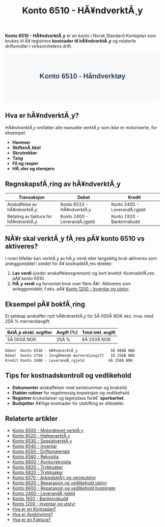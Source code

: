 ﻿---
title: "Konto 6510 - HÃ¥ndverktÃ¸y"
meta_title: "6510-handverktoy"
meta_description: '**Konto 6510 - HÃ¥ndverktÃ¸y** er en konto i Norsk Standard Kontoplan som brukes til Ã¥ registrere **kostnader til hÃ¥ndverktÃ¸y** og relaterte driftsmidler i v...'
slug: 6510-handverktoy
type: blog
layout: pages/single
---

**Konto 6510 - HÃ¥ndverktÃ¸y** er en konto i Norsk Standard Kontoplan som brukes til Ã¥ registrere **kostnader til hÃ¥ndverktÃ¸y** og relaterte driftsmidler i virksomhetens drift.

![Illustrasjon av konto 6510 hÃ¥ndverktÃ¸y](6510-handverktoy-image.svg)

## Hva er hÃ¥ndverktÃ¸y?

*HÃ¥ndverktÃ¸y* omfatter alle manuelle verktÃ¸y som ikke er motoriserte, for eksempel:

* **Hammer**
* **SkiftenÃ¸kkel**
* **Skrutrekker**
* **Tang**
* **Fil og rasper**
* **HÃ¸vler og stemjern**

## RegnskapsfÃ¸ring av hÃ¥ndverktÃ¸y

| Transaksjon                            | Debet                        | Kredit                       |
|----------------------------------------|------------------------------|------------------------------|
| Anskaffelse av hÃ¥ndverktÃ¸y             | Konto 6510 - HÃ¥ndverktÃ¸y     | Konto 2400 - LeverandÃ¸rgjeld |
| Betaling av faktura for hÃ¥ndverktÃ¸y    | Konto 2400 - LeverandÃ¸rgjeld | Konto 1920 - Bankinnskudd    |

## NÃ¥r skal verktÃ¸y fÃ¸res pÃ¥ konto 6510 vs aktiveres?

I noen tilfeller kan verktÃ¸y av hÃ¸y verdi eller langsiktig bruk aktiveres som anleggsmiddel i stedet for Ã¥ kostnadsfÃ¸res direkte:

1. **Lav verdi** (under anskaffelsesgrensen) og kort levetid: KostnadsfÃ¸res pÃ¥ konto 6510.
2. **HÃ¸y verdi** og forventet bruk over flere Ã¥r: Aktiveres som anleggsmiddel, f.eks. pÃ¥ [Konto 1200 - Inventar og utstyr](/blogs/kontoplan/1200-inventar-og-utstyr "Konto 1200 - Inventar og utstyr").

## Eksempel pÃ¥ bokfÃ¸ring

Et selskap anskaffer nytt hÃ¥ndverktÃ¸y for 5Â 000Â NOK eks. mva. med 25Â % merverdiavgift:

| BelÃ¸p ekskl. avgifter | Avgift (%) | Total inkl. avgift |
|-----------------------|------------|--------------------|
| 5Â 000Â NOK             | 25Â %       | 6Â 250Â NOK          |

```text
Debet  Konto 6510 - HÃ¥ndverktÃ¸y               5Â 000Â NOK
Debet  Konto 2710 - InngÃ¥ende merverdiavgift   1Â 250Â NOK
Kredit Konto 2400 - LeverandÃ¸rgjeld           6Â 250Â NOK
```

## Tips for kostnadskontroll og vedlikehold

* **Dokumenter** anskaffelser med serienummer og brukstid.
* **Etabler rutiner** for regelmessig inspeksjon og vedlikehold.
* **Registrer** bruksdatoer og lagerplass forâ€¯**sporbarhet**.
* **Budsjetter** Ã¥rlige kostnader for utskifting av slitedeler.

## Relaterte artikler

* [Konto 6500 - Motordrevet verktÃ¸y](/blogs/kontoplan/6500-motordrevet-verktoy "Konto 6500 - Motordrevet verktÃ¸y")
* [Konto 6520 - HjelpeverktÃ¸y](/blogs/kontoplan/6520-hjelpeverktoy "Konto 6520 - HjelpeverktÃ¸y")
* [Konto 6530 - SpesialverktÃ¸y](/blogs/kontoplan/6530-spesialverktoy "Konto 6530 - SpesialverktÃ¸y")
* [Konto 6540 - Inventar](/blogs/kontoplan/6540-inventar "Konto 6540 - Inventar")
* [Konto 6550 - Driftsmateriale](/blogs/kontoplan/6550-driftsmateriale "Konto 6550 - Driftsmateriale")
* [Konto 6560 - Rekvisita](/blogs/kontoplan/6560-rekvisita "Konto 6560 - Rekvisita")
* [Konto 6800 - Kontorrekvisita](/blogs/kontoplan/6800-kontorrekvisita "Konto 6800 - Kontorrekvisita")
* [Konto 6820 - Trykksaker](/blogs/kontoplan/6820-trykksaker "Konto 6820 - Trykksaker")
* [Konto 6820 - Trykksaker](/blogs/kontoplan/6820-trykksaker "Konto 6820 - Trykksaker")
* [Konto 6570 - ArbeidsklÃ¦r og verneutstyr](/blogs/kontoplan/6570-arbeidsklaer-og-verneutstyr "Konto 6570 - ArbeidsklÃ¦r og verneutstyr")
* [Konto 6620 - Reparasjon og vedlikehold utstyr](/blogs/kontoplan/6620-reparasjon-og-vedlikehold-utstyr "Konto 6620 - Reparasjon og vedlikehold utstyr")
* [Konto 6600 - Reparasjon og vedlikehold bygninger](/blogs/kontoplan/6600-reparasjon-og-vedlikehold-bygninger "Konto 6600 - Reparasjon og vedlikehold bygninger")
* [Konto 2400 - LeverandÃ¸rgjeld](/blogs/kontoplan/2400-leverandorgjeld "Konto 2400 - LeverandÃ¸rgjeld")
* [Konto 1920 - Bankinnskudd](/blogs/kontoplan/1920-bankinnskudd "Konto 1920 - Bankinnskudd")
* [Konto 1200 - Inventar og utstyr](/blogs/kontoplan/1200-inventar-og-utstyr "Konto 1200 - Inventar og utstyr")
* [Hva er en Kontoplan?](/blogs/regnskap/hva-er-kontoplan "Hva er en Kontoplan? Komplett Guide til Kontoplaner i Norsk Regnskap")
* [Hva er Avskrivning?](/blogs/regnskap/hva-er-avskrivning "Hva er Avskrivning i Regnskap? Metoder, Beregning og Praktiske Eksempler")
* [Hva er en Faktura?](/blogs/regnskap/hva-er-en-faktura "Hva er en Faktura? En Guide til Norske Fakturakrav")

